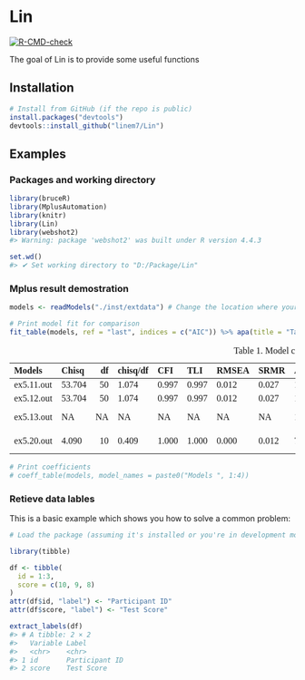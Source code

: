 
<!-- README.md is generated from README.Rmd. Please edit that file -->

# Lin

<!-- badges: start -->

[![R-CMD-check](https://github.com/linem7/Lin/actions/workflows/R-CMD-check.yaml/badge.svg)](https://github.com/linem7/Lin/actions/workflows/R-CMD-check.yaml)
<!-- badges: end -->

The goal of Lin is to provide some useful functions

## Installation

``` r
# Install from GitHub (if the repo is public)
install.packages("devtools")
devtools::install_github("linem7/Lin")
```

## Examples

### Packages and working directory

``` r
library(bruceR)
library(MplusAutomation)
library(knitr)
library(Lin)
library(webshot2)
#> Warning: package 'webshot2' was built under R version 4.4.3

set.wd()
#> ✔ Set working directory to "D:/Package/Lin"
```

### Mplus result demostration

``` r
models <- readModels("./inst/extdata") # Change the location where your data is.
```

``` r
# Print model fit for comparison
fit_table(models, ref = "last", indices = c("AIC")) %>% apa(title = "Table 1. Model comparison.")
```

<table class=" lightable-classic" style="font-family: Cambria; ">
<caption>
Table 1. Model comparison.
</caption>
<thead>
<tr>
<th style="text-align:left;">
Models
</th>
<th style="text-align:left;">
Chisq
</th>
<th style="text-align:right;">
df
</th>
<th style="text-align:left;">
chisq/df
</th>
<th style="text-align:left;">
CFI
</th>
<th style="text-align:left;">
TLI
</th>
<th style="text-align:left;">
RMSEA
</th>
<th style="text-align:left;">
SRMR
</th>
<th style="text-align:left;">
AIC
</th>
<th style="text-align:left;">
ΔChisq
</th>
<th style="text-align:left;">
p_ΔChisq
</th>
<th style="text-align:left;">
ΔCFI
</th>
<th style="text-align:left;">
ΔRMSEA
</th>
<th style="text-align:left;">
ΔAIC
</th>
</tr>
</thead>
<tbody>
<tr>
<td style="text-align:left;">
ex5.11.out
</td>
<td style="text-align:left;">
53.704
</td>
<td style="text-align:right;">
50
</td>
<td style="text-align:left;">
1.074
</td>
<td style="text-align:left;">
0.997
</td>
<td style="text-align:left;">
0.997
</td>
<td style="text-align:left;">
0.012
</td>
<td style="text-align:left;">
0.027
</td>
<td style="text-align:left;">
19373.920
</td>
<td style="text-align:left;">
NA
</td>
<td style="text-align:left;">
NA
</td>
<td style="text-align:left;">
NA
</td>
<td style="text-align:left;">
NA
</td>
<td style="text-align:left;">
NA
</td>
</tr>
<tr>
<td style="text-align:left;">
ex5.12.out
</td>
<td style="text-align:left;">
53.704
</td>
<td style="text-align:right;">
50
</td>
<td style="text-align:left;">
1.074
</td>
<td style="text-align:left;">
0.997
</td>
<td style="text-align:left;">
0.997
</td>
<td style="text-align:left;">
0.012
</td>
<td style="text-align:left;">
0.027
</td>
<td style="text-align:left;">
19373.920
</td>
<td style="text-align:left;">
0.000 (0)
</td>
<td style="text-align:left;">
NA
</td>
<td style="text-align:left;">
0.000
</td>
<td style="text-align:left;">
0.000
</td>
<td style="text-align:left;">
0.000
</td>
</tr>
<tr>
<td style="text-align:left;">
ex5.13.out
</td>
<td style="text-align:left;">
NA
</td>
<td style="text-align:right;">
NA
</td>
<td style="text-align:left;">
NA
</td>
<td style="text-align:left;">
NA
</td>
<td style="text-align:left;">
NA
</td>
<td style="text-align:left;">
NA
</td>
<td style="text-align:left;">
NA
</td>
<td style="text-align:left;">
19426.131
</td>
<td style="text-align:left;">
-50.210 (1)
</td>
<td style="text-align:left;">
1.000
</td>
<td style="text-align:left;">
NA
</td>
<td style="text-align:left;">
NA
</td>
<td style="text-align:left;">
52.211
</td>
</tr>
<tr>
<td style="text-align:left;">
ex5.20.out
</td>
<td style="text-align:left;">
4.090
</td>
<td style="text-align:right;">
10
</td>
<td style="text-align:left;">
0.409
</td>
<td style="text-align:left;">
1.000
</td>
<td style="text-align:left;">
1.000
</td>
<td style="text-align:left;">
0.000
</td>
<td style="text-align:left;">
0.012
</td>
<td style="text-align:left;">
7831.898
</td>
<td style="text-align:left;">
11546.232 (-24)
</td>
<td style="text-align:left;">
NA
</td>
<td style="text-align:left;">
NA
</td>
<td style="text-align:left;">
NA
</td>
<td style="text-align:left;">
-11594.233
</td>
</tr>
</tbody>
</table>

``` r
# Print coefficients
# coeff_table(models, model_names = paste0("Models ", 1:4))
```

### Retieve data lables

This is a basic example which shows you how to solve a common problem:

``` r
# Load the package (assuming it's installed or you're in development mode)

library(tibble)

df <- tibble(
  id = 1:3,
  score = c(10, 9, 8)
)
attr(df$id, "label") <- "Participant ID"
attr(df$score, "label") <- "Test Score"

extract_labels(df)
#> # A tibble: 2 × 2
#>   Variable Label         
#>   <chr>    <chr>         
#> 1 id       Participant ID
#> 2 score    Test Score
```
